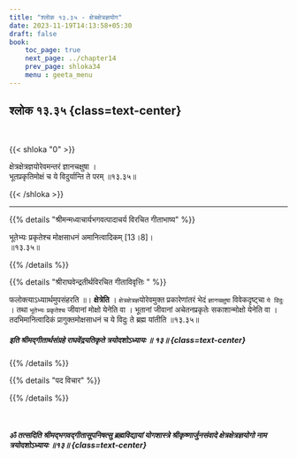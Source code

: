 ```yaml
---
title: "श्लोक १३.३५ - क्षेत्रक्षेत्रज्ञयोग"
date: 2023-11-19T14:13:58+05:30
draft: false
book:
    toc_page: true
    next_page: ../chapter14
    prev_page: shloka34
    menu : geeta_menu
---
```




## श्लोक १३.३५ {class=text-center}

<br/>

{{< shloka  "0"  >}}

क्षेत्रक्षेत्रज्ञयोरेवमन्तरं ज्ञानचक्षुषा ।  
भूतप्रकृतिमोक्षं च ये विदुर्यान्ति ते परम् ॥१३.३५॥

{{< /shloka >}}

---


{{% details "श्रीमन्मध्वाचार्यभगवत्पादाचर्य विरचित  गीताभाष्य" %}}

भूतेभ्यः प्रकृतेश्च मोक्षसाधनं अमानित्वादिकम् [13।8]।  
॥१३.३५॥

{{% /details %}}



{{% details "श्रीराघवेन्द्रतीर्थविरचित गीताविवृत्तिः " %}}

फलोक्त्याऽध्याार्थमुपसंहरति ॥। **क्षेत्रेति** । 
`क्षेत्रक्षेत्रज्ञ`योरेवमुक्त प्रकारेणांतरं भेदं 
`ज्ञानचक्षुषा` विवेकदृष्ट्चा `ये विदुः` । तथा `भूतेभ्यः`
`प्रकृतेश्च` जीवानां मोक्षो येनेति वा । 
भूतानां जीवानां अचेतनप्रकृतेः
सकाशान्मोक्षो येनेति वा । तदभिमानित्वादिकं 
प्रागुक्तमोक्षसाधनं च ये 
विदुः ते ब्रह्म यांतीति ॥१३.३५॥

#####  इति श्रीमद्गीतार्थसंग्रहे राघवेंद्रयतिकृते त्रयोदशोऽध्यायः ॥ १३॥ {class=text-center}

{{% /details %}}



{{% details "पद विचार" %}}


{{% /details %}}

<br/>

##### ॐ तत्सदिति श्रीमद्भगवद्गीतासूपनिषत्सु ब्रह्मविद्यायां योगशास्त्रे श्रीकृष्णार्जुनसंवादे  क्षेत्रक्षेत्रज्ञयोगो नाम त्रयोदशोऽध्यायः ॥१३॥  {class=text-center}